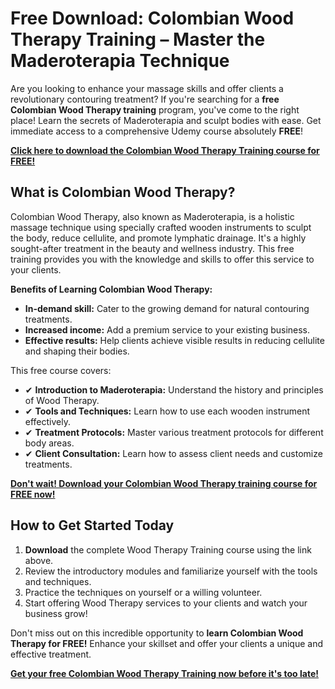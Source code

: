 # Free Download: Colombian Wood Therapy Training – Master the Maderoterapia Technique

Are you looking to enhance your massage skills and offer clients a revolutionary contouring treatment? If you're searching for a **free Colombian Wood Therapy training** program, you've come to the right place! Learn the secrets of Maderoterapia and sculpt bodies with ease. Get immediate access to a comprehensive Udemy course absolutely **FREE**!

[**Click here to download the Colombian Wood Therapy Training course for FREE!**](https://udemywork.com/colombian-wood-therapy-training)

## What is Colombian Wood Therapy?

Colombian Wood Therapy, also known as Maderoterapia, is a holistic massage technique using specially crafted wooden instruments to sculpt the body, reduce cellulite, and promote lymphatic drainage. It's a highly sought-after treatment in the beauty and wellness industry. This free training provides you with the knowledge and skills to offer this service to your clients.

**Benefits of Learning Colombian Wood Therapy:**

*   **In-demand skill:** Cater to the growing demand for natural contouring treatments.
*   **Increased income:** Add a premium service to your existing business.
*   **Effective results:** Help clients achieve visible results in reducing cellulite and shaping their bodies.

This free course covers:

*   ✔ **Introduction to Maderoterapia:** Understand the history and principles of Wood Therapy.
*   ✔ **Tools and Techniques:** Learn how to use each wooden instrument effectively.
*   ✔ **Treatment Protocols:** Master various treatment protocols for different body areas.
*   ✔ **Client Consultation:** Learn how to assess client needs and customize treatments.

[**Don't wait! Download your Colombian Wood Therapy training course for FREE now!**](https://udemywork.com/colombian-wood-therapy-training)

## How to Get Started Today

1.  **Download** the complete Wood Therapy Training course using the link above.
2.  Review the introductory modules and familiarize yourself with the tools and techniques.
3.  Practice the techniques on yourself or a willing volunteer.
4.  Start offering Wood Therapy services to your clients and watch your business grow!

Don't miss out on this incredible opportunity to **learn Colombian Wood Therapy for FREE!** Enhance your skillset and offer your clients a unique and effective treatment.

[**Get your free Colombian Wood Therapy Training now before it's too late!**](https://udemywork.com/colombian-wood-therapy-training)
